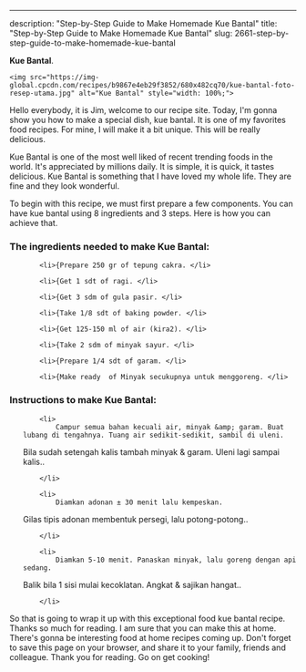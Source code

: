 ---
description: "Step-by-Step Guide to Make Homemade Kue Bantal"
title: "Step-by-Step Guide to Make Homemade Kue Bantal"
slug: 2661-step-by-step-guide-to-make-homemade-kue-bantal

<p>
	<strong>Kue Bantal</strong>. 
	
</p>
<p>
	
	<img src="https://img-global.cpcdn.com/recipes/b9867e4eb29f3852/680x482cq70/kue-bantal-foto-resep-utama.jpg" alt="Kue Bantal" style="width: 100%;">
	
	
</p>
<p>
	Hello everybody, it is Jim, welcome to our recipe site. Today, I'm gonna show you how to make a special dish, kue bantal. It is one of my favorites food recipes. For mine, I will make it a bit unique. This will be really delicious.
</p>
	
<p>
	Kue Bantal is one of the most well liked of recent trending foods in the world. It's appreciated by millions daily. It is simple, it is quick, it tastes delicious. Kue Bantal is something that I have loved my whole life. They are fine and they look wonderful.
</p>
<p>
	
</p>

<p>
To begin with this recipe, we must first prepare a few components. You can have kue bantal using 8 ingredients and 3 steps. Here is how you can achieve that.
</p>

<h3>The ingredients needed to make Kue Bantal:</h3>

<ol>
	
		<li>{Prepare 250 gr of tepung cakra. </li>
	
		<li>{Get 1 sdt of ragi. </li>
	
		<li>{Get 3 sdm of gula pasir. </li>
	
		<li>{Take 1/8 sdt of baking powder. </li>
	
		<li>{Get 125-150 ml of air (kira2). </li>
	
		<li>{Take 2 sdm of minyak sayur. </li>
	
		<li>{Prepare 1/4 sdt of garam. </li>
	
		<li>{Make ready  of Minyak secukupnya untuk menggoreng. </li>
	
</ol>
<p>
	
</p>

<h3>Instructions to make Kue Bantal:</h3>

<ol>
	
		<li>
			Campur semua bahan kecuali air, minyak &amp; garam. Buat lubang di tengahnya. Tuang air sedikit-sedikit, sambil di uleni.
Bila sudah setengah kalis tambah minyak &amp; garam. Uleni lagi sampai kalis..
			
			
		</li>
	
		<li>
			Diamkan adonan ± 30 menit lalu kempeskan.
Gilas tipis adonan membentuk persegi, lalu potong-potong..
			
			
		</li>
	
		<li>
			Diamkan 5-10 menit. Panaskan minyak, lalu goreng dengan api sedang.
Balik bila 1 sisi mulai kecoklatan. 
Angkat &amp; sajikan hangat..
			
			
		</li>
	
</ol>

<p>
	
</p>

<p>
	So that is going to wrap it up with this exceptional food kue bantal recipe. Thanks so much for reading. I am sure that you can make this at home. There's gonna be interesting food at home recipes coming up. Don't forget to save this page on your browser, and share it to your family, friends and colleague. Thank you for reading. Go on get cooking!
</p>
